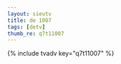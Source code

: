 ```yaml
--- 
layout: sieutv
title: de 1007
tags: [detv]
thumb_re: q7t11007
---
```

{% include tvadv key="q7t11007" %} 
